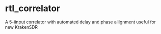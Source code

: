 # rtl_correlator
A 5-iinput correlator with automated delay and phase alilgnment useful for new KrakenSDR
